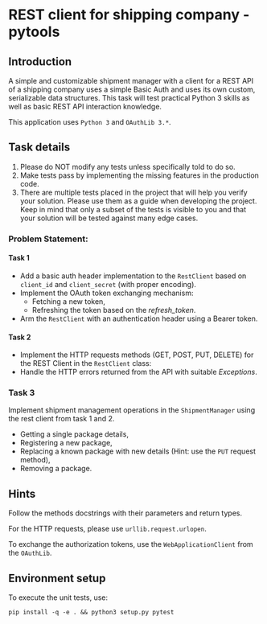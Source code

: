 # REST client for shipping company - pytools

## Introduction

A simple and customizable shipment manager with a client for a REST API of a shipping company uses a simple Basic Auth and uses its own custom, serializable data structures.
This task will test practical Python 3 skills as well as basic REST API interaction knowledge.

This application uses `Python 3` and `OAuthLib 3.*`.

## Task details

1. Please do NOT modify any tests unless specifically told to do so.
2. Make tests pass by implementing the missing features in the production code.
3. There are multiple tests placed in the project that will help you verify your solution. Please use them as a guide when developing the project. Keep in mind that only a subset of the tests is visible to you and that your solution will be tested against many edge cases.

### Problem Statement:

#### Task 1
- Add a basic auth header implementation to the `RestClient` based on `client_id` and `client_secret` (with proper encoding).
- Implement the OAuth token exchanging mechanism:
    - Fetching a new token,
    - Refreshing the token based on the _refresh_token_.
- Arm the `RestClient` with an authentication header using a Bearer token.
    
#### Task 2
- Implement the HTTP requests methods (GET, POST, PUT, DELETE) for the REST Client in the `RestClient` class:
- Handle the HTTP errors returned from the API with suitable _Exceptions_.

### Task 3
Implement shipment management operations in the `ShipmentManager` using the rest client from task 1 and 2.
- Getting a single package details,
- Registering a new package,
- Replacing a known package with new details (Hint: use the `PUT` request method),
- Removing a package.

## Hints

Follow the methods docstrings with their parameters and return types.

For the HTTP requests, please use `urllib.request.urlopen`.

To exchange the authorization tokens, use the `WebApplicationClient` from the `OAuthLib`.

## Environment setup

To execute the unit tests, use:

```
pip install -q -e . && python3 setup.py pytest
```
